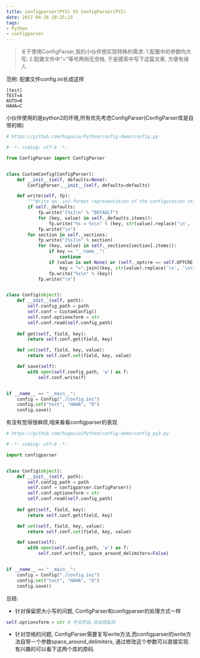 ```yaml
---
title: configparser(PY3) VS ConfigParser(PY2)
date: 2017-04-26 18:25:23
tags:
- Python
- configparser
---
```


> 关于使用ConfigParser,我的小伙伴想实现特殊的需求: 1.配置中的参数均大写; 2.配置文件中"="等号两侧无空格, 于是摸索中写下这篇文章, 方便有缘人

<!--more-->

范例: 配置文件config.ini长成这样
```
[test]
TEST=A
AUTO=B
HAHA=C
```

小伙伴使用的是python2的环境,所有优先考虑ConfigParser(ConfigParser库是自带的嘛)
```python
# https://github.com/hugoxia/Python/config-demo/config.py

# -*- coding: utf-8 -*-

from ConfigParser import ConfigParser


class CustomConfig(ConfigParser):
    def __init__(self, defaults=None):
        ConfigParser.__init__(self, defaults=defaults)

    def write(self, fp):
        """Write an .ini-format representation of the configuration state."""
        if self._defaults:
            fp.write("[%s]\n" % "DEFAULT")
            for (key, value) in self._defaults.items():
                fp.write("%s = %s\n" % (key, str(value).replace('\n', '\n\t')))
            fp.write("\n")
        for section in self._sections:
            fp.write("[%s]\n" % section)
            for (key, value) in self._sections[section].items():
                if key == "__name__":
                    continue
                if (value is not None) or (self._optcre == self.OPTCRE):
                    key = "=".join((key, str(value).replace('\n', '\n\t')))
                fp.write("%s\n" % (key))
            fp.write("\n")


class Config(object):
    def __init__(self, path):
        self.config_path = path
        self.conf = CustomConfig()
        self.conf.optionxform = str
        self.conf.read(self.config_path)
 
    def get(self, field, key):
        return self.conf.get(field, key)

    def set(self, field, key, value):
        return self.conf.set(field, key, value)

    def save(self):
        with open(self.config_path, 'w') as f:
            self.conf.write(f)


if __name__ == "__main__":
    config = Config("./config.ini")
    config.set("test", "HAHA", "D")
    config.save()

```
有没有觉得很麻烦,咱来看看configparser的表现
```python
# https://github.com/hugoxia/Python/config-demo/config_py3.py

# -*- coding: utf-8 -*-

import configparser


class Config(object):
    def __init__(self, path):
        self.config_path = path
        self.conf = configparser.ConfigParser()
        self.conf.optionxform = str
        self.conf.read(self.config_path)
 
    def get(self, field, key):
        return self.conf.get(field, key)

    def set(self, field, key, value):
        return self.conf.set(field, key, value)

    def save(self):
        with open(self.config_path, 'w') as f:
            self.conf.write(f, space_around_delimiters=False)


if __name__ == "__main__":
    config = Config("./config.ini")
    config.set("test", "HAHA", "D")
    config.save()
```
总结:
- 针对保留原大小写的问题, ConfigParser和configparser的处理方式一样
```python
self.optionxform = str # 中文的话,会出现乱码
```

- 针对空格的问题, ConfigParser需要复写write方法,而configparser的write方法自带一个参数space_around_delimiters, 通过修改这个参数可以直接实现.有兴趣的可以看下这两个库的原码.
